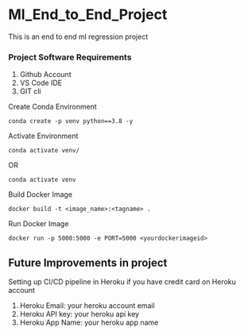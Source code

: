 # Ml_End_to_End_Project
This is an end to end ml regression project

### Project Software Requirements
1. Github Account
2. VS Code IDE
3. GIT cli

Create Conda Environment
```
conda create -p venv python==3.8 -y 
```

Activate Environment
```
conda activate venv/
```
OR
```
conda activate venv
```
Build Docker Image
```
docker build -t <image_name>:<tagname> .
```

Run Docker Image
```
docker run -p 5000:5000 -e PORT=5000 <yourdockerimageid>
```


## Future Improvements in project

Setting up CI/CD pipeline in Heroku if you have credit card on Heroku account
1. Heroku Email: your heroku account email
2. Heroku API key: your heroku api key
3. Heroku App Name: your heroku app name


